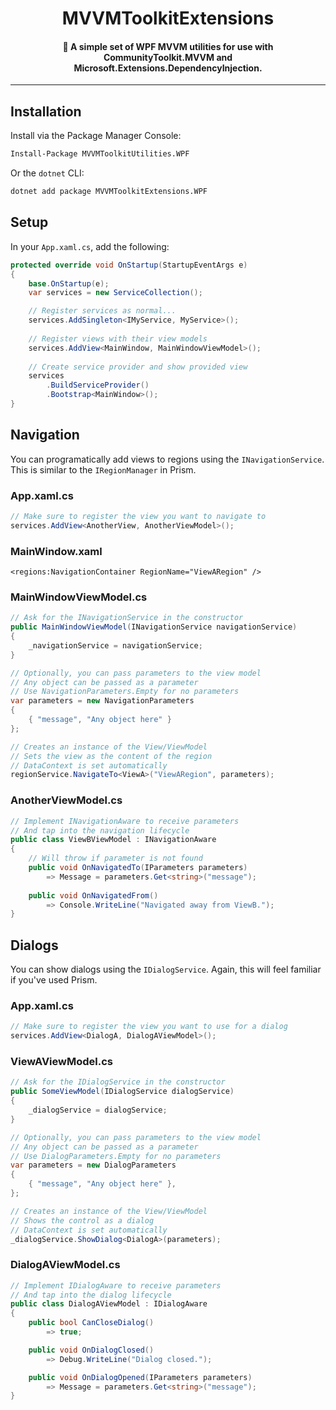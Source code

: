 <h1 align="center">
  MVVMToolkitExtensions
  <br>
</h1>

<div align="center">

</div>

<h4 align="center"> 
🧰 A simple set of WPF MVVM utilities for use with CommunityToolkit.MVVM and Microsoft.Extensions.DependencyInjection.
</h4>

---

## Installation

Install via the Package Manager Console:

```bash
Install-Package MVVMToolkitUtilities.WPF
```

Or the `dotnet` CLI:

```bash
dotnet add package MVVMToolkitExtensions.WPF
```

## Setup

In your `App.xaml.cs`, add the following:

```csharp
protected override void OnStartup(StartupEventArgs e)
{
    base.OnStartup(e);
    var services = new ServiceCollection();

    // Register services as normal...
    services.AddSingleton<IMyService, MyService>();
    
    // Register views with their view models
    services.AddView<MainWindow, MainWindowViewModel>();
    
    // Create service provider and show provided view
    services
        .BuildServiceProvider()
        .Bootstrap<MainWindow>();
}
```

## Navigation

You can programatically add views to regions using the `INavigationService`.
This is similar to the `IRegionManager` in Prism.

### App.xaml.cs

```csharp
// Make sure to register the view you want to navigate to
services.AddView<AnotherView, AnotherViewModel>();
```

### MainWindow.xaml

```xaml
<regions:NavigationContainer RegionName="ViewARegion" />
```
### MainWindowViewModel.cs

```csharp
// Ask for the INavigationService in the constructor
public MainWindowViewModel(INavigationService navigationService)
{
    _navigationService = navigationService;
}
```

```csharp
// Optionally, you can pass parameters to the view model
// Any object can be passed as a parameter
// Use NavigationParameters.Empty for no parameters
var parameters = new NavigationParameters 
{ 
    { "message", "Any object here" } 
};

// Creates an instance of the View/ViewModel
// Sets the view as the content of the region
// DataContext is set automatically
regionService.NavigateTo<ViewA>("ViewARegion", parameters);
```

### AnotherViewModel.cs

```csharp
// Implement INavigationAware to receive parameters
// And tap into the navigation lifecycle
public class ViewBViewModel : INavigationAware 
{
    // Will throw if parameter is not found
    public void OnNavigatedTo(IParameters parameters) 
        => Message = parameters.Get<string>("message");
    
    public void OnNavigatedFrom() 
        => Console.WriteLine("Navigated away from ViewB.");
}
```

## Dialogs

You can show dialogs using the `IDialogService`. Again, this will feel familiar if you've used Prism.

### App.xaml.cs

```csharp
// Make sure to register the view you want to use for a dialog
services.AddView<DialogA, DialogAViewModel>();
```

### ViewAViewModel.cs

```csharp
// Ask for the IDialogService in the constructor
public SomeViewModel(IDialogService dialogService)
{
    _dialogService = dialogService;
}
```

```csharp
// Optionally, you can pass parameters to the view model
// Any object can be passed as a parameter
// Use DialogParameters.Empty for no parameters
var parameters = new DialogParameters
{
    { "message", "Any object here" },
};

// Creates an instance of the View/ViewModel
// Shows the control as a dialog
// DataContext is set automatically
_dialogService.ShowDialog<DialogA>(parameters);
```

### DialogAViewModel.cs

```csharp
// Implement IDialogAware to receive parameters
// And tap into the dialog lifecycle
public class DialogAViewModel : IDialogAware
{
    public bool CanCloseDialog() 
        => true;

    public void OnDialogClosed() 
        => Debug.WriteLine("Dialog closed.");

    public void OnDialogOpened(IParameters parameters)
        => Message = parameters.Get<string>("message");
}
```
